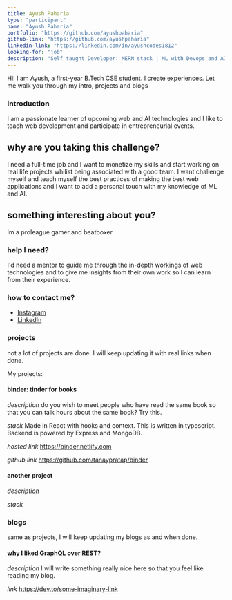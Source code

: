 ```yaml
---
title: Ayush Paharia
type: "participant"
name: "Ayush Paharia"
portfolio: "https://github.com/ayushpaharia"
github-link: "https://github.com/ayushpaharia"
linkedin-link: "https://linkedin.com/in/ayushcodes1812"
looking-for: "job"
description: "Self taught Developer: MERN stack | ML with Devops and AI"
---
```


Hi! I am Ayush, a first-year B.Tech CSE student. I create experiences. Let me walk you through my intro, projects and blogs

### introduction

I am a passionate learner of upcoming web and AI technologies and I like to teach web development and participate in entrepreneurial events.

## why are you taking this challenge?

I need a full-time job and I want to monetize my skills and start working on real life projects whilist being associated with a good team. I want challenge myself and teach myself the best practices of making the best web applications and I want to add a personal touch with my knowledge of ML and AI.

## something interesting about you?

Im a proleague gamer and beatboxer.

### help I need?

I'd need a mentor to guide me through the in-depth workings of web technologies and to give me insights from their own work so I can learn from their experience.

### how to contact me?

- [Instagram](https:/instagram.com/itsayushh_)
- [LinkedIn](https://linkedin.com/in/ayushcodes1812)

### projects

not a lot of projects are done. I will keep updating it with real links when done.

My projects:

#### binder: tinder for books

_description_ do you wish to meet people who have read the same book so that you can talk hours about the same book? Try this.

_stack_ Made in React with hooks and context. This is written in typescript. Backend is powered by Express and MongoDB.

_hosted link_ https://binder.netlify.com

_github link_ https://github.com/tanaypratap/binder

#### another project

_description_

_stack_

### blogs

same as projects, I will keep updating my blogs as and when done.

#### why I liked GraphQL over REST?

_description_ I will write something really nice here so that you feel like reading my blog.

_link_ https://dev.to/some-imaginary-link
